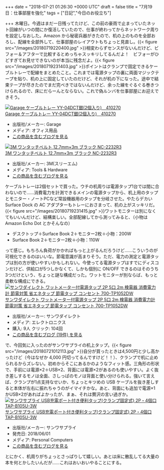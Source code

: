 
+++
date = "2018-07-21 01:26:30 +0000 UTC"
draft = false
title = "7月19日：仕事部屋を強化"
tags = ["日記","今日のお役立ち"]

+++
木曜日。今週はまだ一日残ってたけど、この前の豪雨で止まっていたネット回線がいつの間にか復活していたので、仕事が終わってからネットワーク周りを設定しなおした。Amazon から秘密兵器がきたので、机の上のものを全部おろし、配線を全部外して、仕事部屋のレイアウトもちょっと見直し。{{< figure src="/images/20180719220400.jpg"  >}}相変わらずセンスがないんだけど、ビフォー＆アフターで比較するとめっちゃスッキリしてるんだよ！　ビフォーがひどすぎてお見せできないのが本当に残念だよ。{{< figure src="/images/20180719231403.jpg"  >}}ポイントはクランプで固定できるケーブルトレーで配線をまとめたこと。これまでは電源タップの裏に両面マジックテープを貼り、机の上に固定していたのだけど、それが机の下になった。途中で結束テープが尽きたのでまだ完ぺきではないんだけど、余った線をぐるぐる巻きつけられるので、床にだらーんとならない。これで偽ルンバを仕事部屋にお迎えできそう。<div class="hatena-asin-detail"><a href="http://www.amazon.co.jp/exec/obidos/ASIN/B00CDGRQP6/bestylesnet-22/"><img src="https://images-fe.ssl-images-amazon.com/images/I/41sM4KS5%2BRL._SL160_.jpg" class="hatena-asin-detail-image" alt="Garage ケーブルトレー YY-04DCT銀(2個入り)　410270" title="Garage ケーブルトレー YY-04DCT銀(2個入り)　410270"/></a><div class="hatena-asin-detail-info"><a href="http://www.amazon.co.jp/exec/obidos/ASIN/B00CDGRQP6/bestylesnet-22/">Garage ケーブルトレー YY-04DCT銀(2個入り)　410270</a><ul><li><span class="hatena-asin-detail-label">出版社/メーカー:</span> Garage</li><li><span class="hatena-asin-detail-label">メディア:</span> オフィス用品</li><li><a href="http://d.hatena.ne.jp/asin/B00CDGRQP6/bestylesnet-22" target="_blank">この商品を含むブログを見る</a></li></ul></div><div class="hatena-asin-detail-foot"></div></div><div class="hatena-asin-detail"><a href="http://www.amazon.co.jp/exec/obidos/ASIN/B004HNNQ70/bestylesnet-22/"><img src="https://images-fe.ssl-images-amazon.com/images/I/51DbwH%2B1QyL._SL160_.jpg" class="hatena-asin-detail-image" alt="3M ワンタッチベルト 12.7mm×3m ブラック NC-2232R3" title="3M ワンタッチベルト 12.7mm×3m ブラック NC-2232R3"/></a><div class="hatena-asin-detail-info"><a href="http://www.amazon.co.jp/exec/obidos/ASIN/B004HNNQ70/bestylesnet-22/">3M ワンタッチベルト 12.7mm×3m ブラック NC-2232R3</a><ul><li><span class="hatena-asin-detail-label">出版社/メーカー:</span> 3M(スリーエム)</li><li><span class="hatena-asin-detail-label">メディア:</span> Tools &amp; Hardware</li><li><a href="http://d.hatena.ne.jp/asin/B004HNNQ70/bestylesnet-22" target="_blank">この商品を含むブログを見る</a></li></ul></div><div class="hatena-asin-detail-foot"></div></div>ケーブルトレーは2個セットで買った。ウチの机周りは電源タップ1台では間に合わないので……消費電力を計測できるメインの電源タップから、机上用のタップとモニター・ノートPCなど常設機器用のタップを分岐させた。やたらデカい Surface Dock の AC アダプターもトレーにおさまって、机の上がスッキリだ。{{< figure src="/images/20180719231415.jpg"  >}}ワットモニターは別になくてもいいんだけど、結構楽しい。全部配線してから測ってみると、（小物は Amazon Echo Dot とかそんなの）

<ul>
<li>デスクトップ＋Surface Book 2＋モニター2枚＋小物：200W</li>
<li>Surface Book 2＋モニター2枚＋小物：110W</li>
</ul>って感じ。もちろん負荷がかかればもっと上がるんだろうけど……こういうのが可視化できるのはいいな。節電意識が高まりそう。ただ、電力の測定と電源タップは別の方が使いやすいかもしれない。今使ってる電源タップはすでにディスコンだけど、供給口が5つしかなくて、しかも個別に ON/OFF できるのはそのうち3つだけという、ちょっと謎な構成だった。ワットモニターが別ならば、もっと柔軟な構成にできる。<div class="hatena-asin-detail"><a href="http://www.amazon.co.jp/exec/obidos/ASIN/B003IU4LXG/bestylesnet-22/"><img src="https://images-fe.ssl-images-amazon.com/images/I/41CxakHrroL._SL160_.jpg" class="hatena-asin-detail-image" alt="サンワダイレクト ワットメーター付電源タップ 2P 5口 2m 検電器 消費電力計 節電対策 省エネタップ 節電タップ コンセント 700-TP1052DW" title="サンワダイレクト ワットメーター付電源タップ 2P 5口 2m 検電器 消費電力計 節電対策 省エネタップ 節電タップ コンセント 700-TP1052DW"/></a><div class="hatena-asin-detail-info"><a href="http://www.amazon.co.jp/exec/obidos/ASIN/B003IU4LXG/bestylesnet-22/">サンワダイレクト ワットメーター付電源タップ 2P 5口 2m 検電器 消費電力計 節電対策 省エネタップ 節電タップ コンセント 700-TP1052DW</a><ul><li><span class="hatena-asin-detail-label">出版社/メーカー:</span> サンワダイレクト</li><li><span class="hatena-asin-detail-label">メディア:</span> エレクトロニクス</li><li><span class="hatena-asin-detail-label">購入</span>: 9人 <span class="hatena-asin-detail-label">クリック</span>: 104回</li><li><a href="http://d.hatena.ne.jp/asin/B003IU4LXG/bestylesnet-22" target="_blank">この商品を含むブログ (19件) を見る</a></li></ul></div><div class="hatena-asin-detail-foot"></div></div>で、今回気に入ったのがサンワサプライの机上タップ。{{< figure src="/images/20180721012113.jpg"  >}}自分が買ったときは4,500円と少し高かったけど（今はなぜか 4,000 円切ってるんですけど！！）、クランプで机に止められるからズレない。初めからそこにあるかのようなフィット感。三角形の形状で、手前には電源×2＋USB×2、背面には電源×2があるのも使いやすい。よく抜き差しするモノは全面、さしっぱのモノは背面と使い分けられる。強いて言えば、クランプが1点支持なせいか、ちょっとキツめの USB ケーブルを抜き差しすると本体が左右に振れちゃうのがイマイチかな。あと、背面にも追加で電源×1かUSB×2があればよかったが、まぁ、それは贅沢の言い過ぎか。<div class="hatena-asin-detail"><a href="http://www.amazon.co.jp/exec/obidos/ASIN/B07CJC5ZMN/bestylesnet-22/"><img src="https://images-fe.ssl-images-amazon.com/images/I/31PYrtlAkXL._SL160_.jpg" class="hatena-asin-detail-image" alt="サンワサプライ USB充電ポート付き便利タップ(クランプ固定式) 2P・4個口 TAP-B105U-3W" title="サンワサプライ USB充電ポート付き便利タップ(クランプ固定式) 2P・4個口 TAP-B105U-3W"/></a><div class="hatena-asin-detail-info"><a href="http://www.amazon.co.jp/exec/obidos/ASIN/B07CJC5ZMN/bestylesnet-22/">サンワサプライ USB充電ポート付き便利タップ(クランプ固定式) 2P・4個口 TAP-B105U-3W</a><ul><li><span class="hatena-asin-detail-label">出版社/メーカー:</span> サンワサプライ</li><li><span class="hatena-asin-detail-label">発売日:</span> 2018/06/01</li><li><span class="hatena-asin-detail-label">メディア:</span> Personal Computers</li><li><a href="http://d.hatena.ne.jp/asin/B07CJC5ZMN/bestylesnet-22" target="_blank">この商品を含むブログを見る</a></li></ul></div><div class="hatena-asin-detail-foot"></div></div>とにかく、机周りがちょっとさっぱりして嬉しい。あとは床に散乱してる大量の本を何とかしたいんだが……これはおいおいやることにする。


